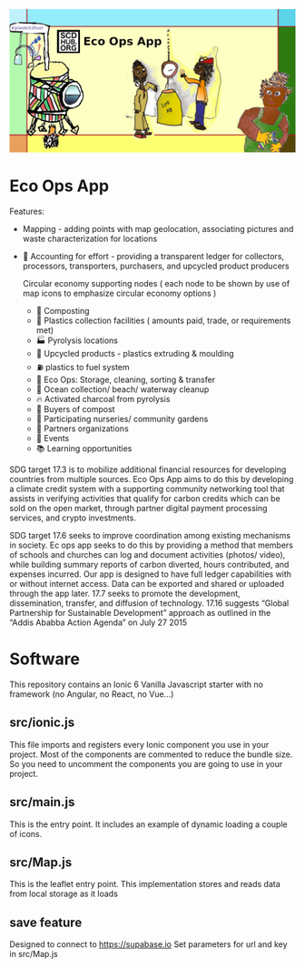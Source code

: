 
![Eco Ops App Image](repository-open-graph-template0.png)

# Eco Ops App

Features:

-  Mapping - adding points with map geolocation, associating pictures and waste characterization for locations

- :ticket: Accounting for effort - providing a transparent ledger for collectors, processors, transporters, purchasers, and upcycled product producers

  Circular economy supporting nodes 
  ( each node to be shown by use of map icons to emphasize circular economy options )

  * :sunrise_over_mountains: Composting
  * :busstop: Plastics collection facilities ( amounts paid, trade, or requirements met)
  * :factory: Pyrolysis locations
  * :steam_locomotive: Upcycled products - plastics extruding & moulding
  * :fuelpump: plastics to fuel system
  * :busts_in_silhouette: Eco Ops: Storage, cleaning, sorting & transfer
  * :ocean: Ocean collection/ beach/ waterway cleanup
  * :fire: Activated charcoal from pyrolysis
  * :money_with_wings: Buyers of compost
  * :first_quarter_moon_with_face: Participating nurseries/ community gardens
  * :scroll: Partners organizations
  * :calendar: Events
  * :books: Learning opportunities


SDG target 17.3 is to mobilize additional financial resources for developing countries from multiple sources. Eco Ops App aims to do this by developing a climate credit system with a supporting community networking tool that assists in verifying activities that qualify for carbon credits which can be sold on the open market, through partner digital payment processing services, and crypto investments.   

SDG target 17.6 seeks to improve coordination among existing mechanisms in society.  Ec ops app seeks to do this by providing a method that members of schools and churches can log and document activities (photos/ video), while building summary reports of carbon diverted, hours contributed, and expenses incurred.    Our app is designed to have full ledger capabilities with or without internet access.   Data can be exported and shared or uploaded through the app later. 17.7 seeks to promote the development, dissemination, transfer, and diffusion of technology.   17.16  suggests “Global Partnership for Sustainable Development” approach as outlined in the “Addis Ababba Action Agenda” on July 27 2015



# Software

This repository contains an Ionic 6 Vanilla Javascript starter with no framework (no Angular, no React, no Vue...)

## src/ionic.js
This file imports and registers every Ionic component you use in your project.
Most of the components are commented to reduce the bundle size.
So you need to uncomment the components you are going to use in your project.

## src/main.js
This is the entry point. It includes an example of dynamic loading a couple of icons.

## src/Map.js
This is the leaflet entry point.
This implementation stores and reads data from local storage as it loads

## save feature
Designed to connect to  https://supabase.io
Set parameters for url and key in src/Map.js
